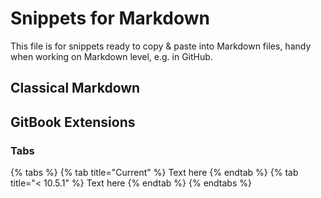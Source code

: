 
# Snippets for Markdown

This file is for snippets ready to copy & paste into Markdown files, handy when working on Markdown level, e.g. in GitHub.

## Classical Markdown

## GitBook Extensions

### Tabs

{% tabs %}
{% tab title="Current" %}
Text here
{% endtab %}
{% tab title="< 10.5.1" %}
Text here
{% endtab %}
{% endtabs %}


